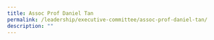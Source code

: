 ```yaml
---
title: Assoc Prof Daniel Tan
permalink: /leadership/executive-committee/assoc-prof-daniel-tan/
description: ""
---
```

